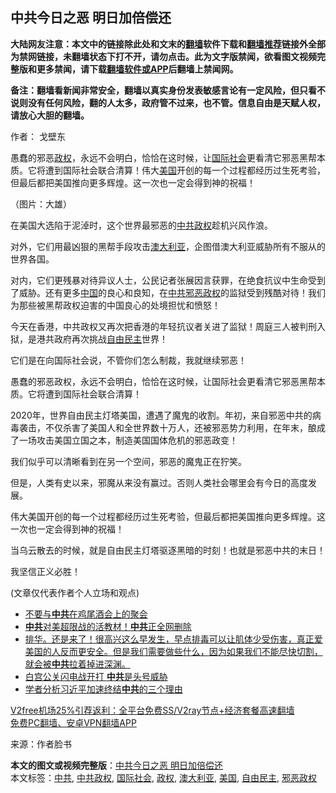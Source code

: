  <h2>中共今日之恶 明日加倍偿还</h2> <p class="notice"><b>大陆网友注意：本文中的链接除此处和文末的<a href="https://github.com/bannedbook/fanqiang" >翻墙</a>软件下载和<a href="https://github.com/killgcd/justmysocks/blob/master/README.md">翻墙推荐</a>链接外全部为禁网链接，未翻墙状态下打不开，请勿点击。此为文字版禁闻，欲看图文视频完整版和更多禁闻，请下载<a href="https://github.com/bannedbook/fanqiang">翻墙软件或APP</a>后翻墙上禁闻网。</p><p>备注：翻墙看新闻非常安全，翻墙以真实身份发表敏感言论有一定风险，但只看不说则没有任何风险，翻的人太多，政府管不过来，也不管。信息自由是天赋人权，请放心大胆的翻墙。</b></p>  <div class="entry"> <p>作者： 戈壁东</p> <p id="summary">愚蠢的邪恶<a href="https://www.bannedbook.org/bnews/tag/%e6%94%bf%e6%9d%83/" class="st_tag internal_tag" rel="tag" title="标签 政权 下的日志">政权</a>，永远不会明白，恰恰在这时候，让<a href="https://www.bannedbook.org/bnews/tag/%E5%9B%BD%E9%99%85%E7%A4%BE%E4%BC%9A/" class="st_tag internal_tag" rel="tag" title="标签 国际社会 下的日志">国际社会</a>更看清它邪恶黑帮本质。它将遭到国际社会联合清算！伟大<a href="https://www.bannedbook.org/bnews/tag/%e7%be%8e%e5%9b%bd/" class="st_tag internal_tag" rel="tag" title="标签 美国 下的日志">美国</a>开创的每一个过程都经历过生死考验，但最后都把美国推向更多辉煌。这一次也一定会得到神的祝福！</p> <p id="conimg">（图片：大雄）</p> <p>在美国大选陷于泥淖时，这个世界最邪恶的<a href="https://www.bannedbook.org/bnews/tag/%e4%b8%ad%e5%85%b1%e6%94%bf%e6%9d%83/" class="st_tag internal_tag" rel="tag" title="标签 中共政权 下的日志">中共政权</a>趁机兴风作浪。</p> <p>对外，它们用最凶狠的黑帮手段攻击<a href="https://www.bannedbook.org/bnews/tag/%e6%be%b3%e5%a4%a7%e5%88%a9%e4%ba%9a/" class="st_tag internal_tag" rel="tag" title="标签 澳大利亚 下的日志">澳大利亚</a>，企图借澳大利亚威胁所有不服从的世界各国。</p>  <p>对内，它们更残暴对待异议人士，公民记者张展因言获罪，在绝食抗议中生命受到了威胁。还有更多<span class='wp_keywordlink_affiliate'><a href="https://www.bannedbook.org/" title="中国" target="_blank">中国</a></span>的良心和良知，在<a href="https://www.bannedbook.org/bnews/tag/%e4%b8%ad%e5%85%b1/" class="st_tag internal_tag" rel="tag" title="标签 中共 下的日志">中共</a><a href="https://www.bannedbook.org/bnews/tag/%E9%82%AA%E6%81%B6%E6%94%BF%E6%9D%83/" class="st_tag internal_tag" rel="tag" title="标签 邪恶政权 下的日志">邪恶政权</a>的监狱受到残酷对待！我们为那些被黑帮政权迫害的中国良心的处境担忧和愤怒！</p> <p>今天在香港，中共政权又再次把香港的年轻抗议者关进了监狱！周庭三人被判刑入狱，是港共政府再次挑战<a href="https://www.bannedbook.org/bnews/tag/%e8%87%aa%e7%94%b1%e6%b0%91%e4%b8%bb/" class="st_tag internal_tag" rel="tag" title="标签 自由民主 下的日志">自由民主</a>世界！</p> <p>它们是在向国际社会说，不管你们怎么制裁，我就继续邪恶！</p> <p>愚蠢的邪恶政权，永远不会明白，恰恰在这时候，让国际社会更看清它邪恶黑帮本质。它将遭到国际社会联合清算！</p> <p>2020年，世界自由民主灯塔美国，遭遇了魔鬼的收割。年初，来自邪恶中共的病毒袭击，不仅杀害了美国人和全世界数十万人，还被邪恶势力利用，在年末，酿成了一场攻击美国立国之本，制造美国国体危机的邪恶政变！</p>  <p>我们似乎可以清晰看到在另一个空间，邪恶的魔鬼正在狞笑。</p> <p>但是，人类有史以来，邪魔从来没有赢过。否则人类社会哪里会有今日的高度发展。</p> <p>伟大美国开创的每一个过程都经历过生死考验，但最后都把美国推向更多辉煌。这一次也一定会得到神的祝福！</p> <p>当乌云散去的时候，就是自由民主灯塔驱逐黑暗的时刻！也就是邪恶中共的末日！</p> <p>我坚信正义必胜！</p>  <p>(文章仅代表作者个人立场和观点)</p> <ul class='op-related-articles' title='相关阅读'> <li><a href='https://www.bannedbook.org/bnews/comments/20201206/1442967.html' target='_blank'>不要与<b>中共</b>在鸡尾酒会上的聚会</a></li> <li><a href='https://www.bannedbook.org/bnews/cbnews/20201206/1442958.html' target='_blank'><b>中共</b>对美超限战的活教材！<b>中共</b>正全网删除</a></li> <li><a href='https://www.bannedbook.org/bnews/bannedvideo/20201206/1442946.html' target='_blank'>排华。还是来了！很高兴这么早发生，早点排毒可以让肌体少受伤害，真正爱美国的人反而更安全。但是我们需要做些什么，因为如果我们不能尽快切割，就会被<b>中共</b>拉着掉进深渊。</a></li> <li><a href='https://www.bannedbook.org/bnews/cnnews/20201206/1442939.html' target='_blank'>白宫公关闪电战开打 <b>中共</b>是头号威胁</a></li> <li><a href='https://www.bannedbook.org/bnews/comments/20201206/1442931.html' target='_blank'>学者分析习近平加速终结<b>中共</b>的三个理由</a></li> </ul> <p class="texttj"> <a href="https://github.com/bannedbook/fanqiang/wiki/V2ray%E6%9C%BA%E5%9C%BA" target="_blank">V2free机场25%引荐返利：全平台免费SS/V2ray节点+经济套餐高速翻墙</a><br/> <a href="https://github.com/bannedbook/fanqiang/wiki/%E7%A6%81%E9%97%BB%E7%BD%91%E5%AE%89%E5%8D%93%E7%BF%BB%E5%A2%99%E6%96%B0%E9%97%BBAPP" target="_blank">免费PC翻墙、安卓VPN翻墙APP</a></p><p> 来源：作者脸书 </p><a name='sharetosocial'></a>       <div><b>本文的图文或视频完整版</b>：<a href='https://www.bannedbook.org/bnews/comments/20201206/1442966.html'>中共今日之恶 明日加倍偿还</a></div>  </div><!--END ENTRY--> <div class="postfooter"> <div>本文标签：<a href="https://www.bannedbook.org/bnews/tag/%e4%b8%ad%e5%85%b1/" rel="tag">中共</a>, <a href="https://www.bannedbook.org/bnews/tag/%e4%b8%ad%e5%85%b1%e6%94%bf%e6%9d%83/" rel="tag">中共政权</a>, <a href="https://www.bannedbook.org/bnews/tag/%E5%9B%BD%E9%99%85%E7%A4%BE%E4%BC%9A/" rel="tag">国际社会</a>, <a href="https://www.bannedbook.org/bnews/tag/%e6%94%bf%e6%9d%83/" rel="tag">政权</a>, <a href="https://www.bannedbook.org/bnews/tag/%e6%be%b3%e5%a4%a7%e5%88%a9%e4%ba%9a/" rel="tag">澳大利亚</a>, <a href="https://www.bannedbook.org/bnews/tag/%e7%be%8e%e5%9b%bd/" rel="tag">美国</a>, <a href="https://www.bannedbook.org/bnews/tag/%e8%87%aa%e7%94%b1%e6%b0%91%e4%b8%bb/" rel="tag">自由民主</a>, <a href="https://www.bannedbook.org/bnews/tag/%E9%82%AA%E6%81%B6%E6%94%BF%E6%9D%83/" rel="tag">邪恶政权</a></div>  </div><!--END POSTFOOTER--> 